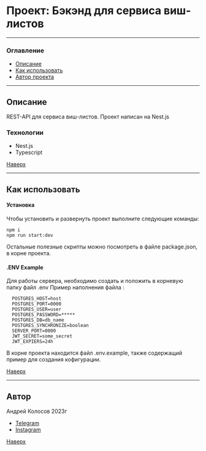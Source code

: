 # <a id="top" />Проект: Бэкэнд для сервиса виш-листов

---

### Оглавление

- [Описание](#description)
- [Как использовать](#how-to-use)
- [Автор проекта](#author)

---

## <a id="description" />Описание

REST-API для сервиса виш-листов. Проект написан на Nest.js

### Технологии

- Nest.js
- Typescript

[Наверх](#top)

---

## <a id="how-to-use" />Как использовать

#### Установка

Чтобы установить и развернуть проект выполните следующие команды:

```code
npm i
npm run start:dev
```

Остальные полезные скрипты можно посмотреть в файле package.json, в корне проекта.

#### .ENV Example

Для работы сервера, необходимо создать и положить в корневую папку файл .env
Пример наполнения файла :

```code
  POSTGRES_HOST=host
  POSTGRES_PORT=0000
  POSTGRES_USER=user
  POSTGRES_PASSWORD=*****
  POSTGRES_DB=db_name
  POSTGRES_SYNCHRONIZE=boolean
  SERVER_PORT=0000
  JWT_SECRET=some_secret
  JWT_EXPIERS=24h
```

В корне проекта находится файл .env.example, также содержащий пример для создания кофигурации.

[Наверх](#top)

---

## <a id="author" />Автор

Андрей Колосов 2023г

- [Telegram ](https://t.me/RustyVoid)
- [Instagram](https://www.instagram.com/akolosof/)

[Наверх](#top)
